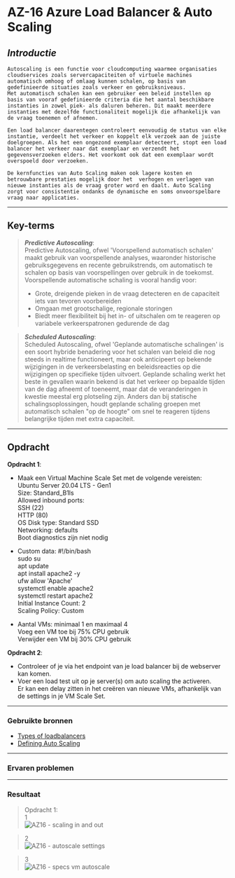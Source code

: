 # **AZ-16 Azure Load Balancer & Auto Scaling**  
## ***Introductie***
    Autoscaling is een functie voor cloudcomputing waarmee organisaties cloudservices zoals servercapaciteiten of virtuele machines automatisch omhoog of omlaag kunnen schalen, op basis van gedefinieerde situaties zoals verkeer en gebruiksniveaus.  
    Met automatisch schalen kan een gebruiker een beleid instellen op basis van vooraf gedefinieerde criteria die het aantal beschikbare instanties in zowel piek- als daluren beheren. Dit maakt meerdere instanties met dezelfde functionaliteit mogelijk die afhankelijk van de vraag toenemen of afnemen.  

    Een load balancer daarentegen controleert eenvoudig de status van elke instantie, verdeelt het verkeer en koppelt elk verzoek aan de juiste doelgroepen. Als het een ongezond exemplaar detecteert, stopt een load balancer het verkeer naar dat exemplaar en verzendt het gegevensverzoeken elders. Het voorkomt ook dat een exemplaar wordt overspoeld door verzoeken.  

    De kernfuncties van Auto Scaling maken ook lagere kosten en betrouwbare prestaties mogelijk door het  verhogen en verlagen van nieuwe instanties als de vraag groter word en daalt. Auto Scaling zorgt voor consistentie ondanks de dynamische en soms onvoorspelbare vraag naar applicaties.  

-----

## **Key-terms**  
> ***Predictive Autoscaling***:  
Predictive Autoscaling, ofwel 'Voorspellend automatisch schalen' maakt gebruik van voorspellende analyses, waaronder historische gebruiksgegevens en recente gebruikstrends, om automatisch te schalen op basis van voorspellingen over gebruik in de toekomst. Voorspellende automatische schaling is vooral handig voor:
> - Grote, dreigende pieken in de vraag detecteren en de capaciteit iets van tevoren voorbereiden
> - Omgaan met grootschalige, regionale storingen
> - Biedt meer flexibiliteit bij het in- of uitschalen om te reageren op variabele verkeerspatronen gedurende de dag  
  
  

> ***Scheduled Autoscaling***:  
Scheduled Autoscaling, ofwel 'Geplande automatische schalingen' is een soort hybride benadering voor het schalen van beleid die nog steeds in realtime functioneert, maar ook anticipeert op bekende wijzigingen in de verkeersbelasting en beleidsreacties op die wijzigingen op specifieke tijden uitvoert. Geplande schaling werkt het beste in gevallen waarin bekend is dat het verkeer op bepaalde tijden van de dag afneemt of toeneemt, maar dat de veranderingen in kwestie meestal erg plotseling zijn. Anders dan bij statische schalingsoplossingen, houdt geplande schaling groepen met automatisch schalen "op de hoogte" om snel te reageren tijdens belangrijke tijden met extra capaciteit.  

-----

## **Opdracht**  
**Opdracht 1**:  
-   Maak een Virtual Machine Scale Set met de volgende vereisten:  
Ubuntu Server 20.04 LTS - Gen1  
Size: Standard_B1ls  
Allowed inbound ports:  
SSH (22)  
HTTP (80)  
OS Disk type: Standard SSD  
Networking: defaults  
Boot diagnostics zijn niet nodig  

-   Custom data: 
	#!/bin/bash  
sudo su  
apt update  
apt install apache2 -y  
ufw allow 'Apache'  
systemctl enable apache2  
systemctl restart apache2  
Initial Instance Count: 2  
Scaling Policy: Custom  

-   Aantal VMs: minimaal 1 en maximaal 4  
Voeg een VM toe bij 75% CPU gebruik  
Verwijder een VM bij 30% CPU gebruik  

**Opdracht 2**:  
-   Controleer of je via het endpoint van je load balancer bij de webserver kan komen.
-   Voer een load test uit op je server(s) om auto scaling the activeren.  
Er kan een delay zitten in het creëren van nieuwe VMs, afhankelijk van de settings in je VM Scale Set.  

-----
### **Gebruikte bronnen**  
-   [Types of loadbalancers](https://docs.oracle.com/en-us/iaas/Content/Balance/Concepts/balanceoverview.htm)  
-   [Defining Auto Scaling](https://avinetworks.com/glossary/auto-scaling/)  

-----
### **Ervaren problemen**  



-----
### **Resultaat**  
> Opdracht 1:  
> 1  
![AZ16 - scaling in and out](https://user-images.githubusercontent.com/95616021/148700563-12c98031-df55-4066-932c-3cd9f2771d88.jpg)  

> 2  
![AZ16 - autoscale settings](https://user-images.githubusercontent.com/95616021/148700561-727d9407-0073-433e-a34f-99eebbda1c9e.jpg)  

> 3  
![AZ16 - specs vm autoscale](https://user-images.githubusercontent.com/95616021/148700564-09d3e304-c515-4f7b-bc8f-6eec4ddfe3ad.jpg)  


